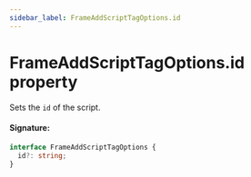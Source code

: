 ```yaml
---
sidebar_label: FrameAddScriptTagOptions.id
---
```


# FrameAddScriptTagOptions.id property

Sets the `id` of the script.

#### Signature:

```typescript
interface FrameAddScriptTagOptions {
  id?: string;
}
```
